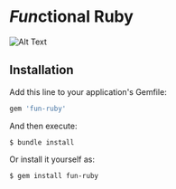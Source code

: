 # *Fun*ctional Ruby

![Alt Text](assets/fun.gif)

## Installation

Add this line to your application's Gemfile:

```ruby
gem 'fun-ruby'
```

And then execute:

    $ bundle install

Or install it yourself as:

    $ gem install fun-ruby
